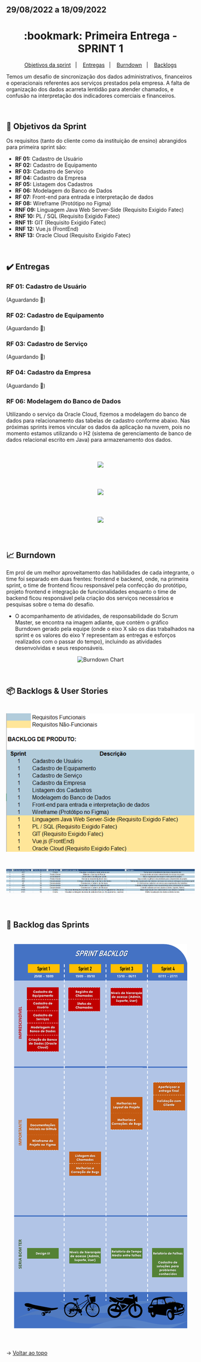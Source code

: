 ## 29/08/2022 a 18/09/2022

<span id="topo">

<h1 align="center">:bookmark: Primeira Entrega - SPRINT 1</h1>

<p align="center">
    <a href="#objetivos">Objetivos da sprint</a> &nbsp |&nbsp &nbsp
    <a href="#entregas">Entregas</a> &nbsp |&nbsp &nbsp
    <a href="#burndown">Burndown</a> &nbsp |&nbsp &nbsp
    <a href="#backlogs">Backlogs</a>
</p>

Temos um desafio de sincronização dos dados administrativos, financeiros e operacionais referentes aos serviços prestados pela empresa. A falta de organização dos dados acarreta lentidão para atender chamados, e confusão na interpretação dos indicadores comerciais e financeiros.

 <br>

<span id="objetivos">
    
## :dart: Objetivos da Sprint
Os requisitos (tanto do cliente como da instituição de ensino) abrangidos para primeira sprint são:
- **RF 01:** Cadastro de Usuário
- **RF 02:** Cadastro de Equipamento
- **RF 03:** Cadastro de Serviço
- **RF 04:** Cadastro da Empresa
- **RF 05:** Listagem dos Cadastros
- **RF 06:** Modelagem do Banco de Dados
- **RF 07:** Front-end para entrada e interpretação de dados
- **RF 08:** Wireframe (Protótipo no Figma)
- **RNF 09:** Linguagem Java Web Server-Side (Requisito Exigido Fatec)
- **RNF 10:** PL / SQL (Requisito Exigido Fatec)
- **RNF 11:** GIT (Requisito Exigido Fatec)
- **RNF 12:** Vue.js (FrontEnd)
- **RNF 13:** Oracle Cloud (Requisito Exigido Fatec)

<br>

<span id="entregas">
  
## :heavy_check_mark: Entregas
  
### RF 01: Cadastro de Usuário
(Aguardando 🚧)
    
### RF 02: Cadastro de Equipamento
(Aguardando 🚧)
    
### RF 03: Cadastro de Serviço
(Aguardando 🚧)
    
### RF 04: Cadastro da Empresa
(Aguardando 🚧)
    
### RF 06: Modelagem do Banco de Dados
    
Utilizando o serviço da Oracle Cloud, fizemos a modelagem do banco de dados para relacionamento das tabelas de cadastro conforme abaixo. Nas próximas sprints iremos vincular os dados da aplicação na nuvem, pois no momento estamos utilizando o H2 (sistema de gerenciamento de banco de dados relacional escrito em Java) para armazenamento dos dados.
    
<h1 align="center"> <img src = "link" /></h1>

<h1 align="center"> <img src = "link" /></h1>    

<h1 align="center"> <img src = "link" /></h1>

<br>

<span id="burndown">
    
## :chart_with_upwards_trend: Burndown

Em prol de um melhor aproveitamento das habilidades de cada integrante, o time foi separado em duas frentes: frontend e backend, onde, na primeira sprint, o time de frontend ficou responsável pela confecção do protótipo, projeto frontend e integração de funcionalidades enquanto o time de backend ficou responsável pela criação dos serviços necessários e pesquisas sobre o tema do desafio. 

- O acompanhamento de atividades, de responsabilidade do Scrum Master, se encontra na imagem adiante, que contém o gráfico Burndown gerado pela equipe (onde o eixo X são os dias trabalhados na sprint e os valores do eixo Y representam as entregas e esforços realizados com o passar do tempo), incluindo as atividades desenvolvidas e seus responsáveis.
    
<div align="center">
    
![Burndown Chart]()
</div>

<br>
  
<span id="backlogs">

## 📦 Backlogs & User Stories

<h1 align="center"> <img src = "https://github.com/Doc-Docker/APISubiter/blob/main/docs/Imagens/Backlog_Produto.png" /></h1>

<h1 align="center"> <img src = "https://github.com/Doc-Docker/APISubiter/blob/main/docs/Imagens/User_Stories1.png" /></h1>

<br>

## :dart: Backlog das Sprints

<h1 align="center"> <img src = "https://github.com/Doc-Docker/APISubiter/blob/main/docs/Imagens/Backlog_Sprints1.png" /></h1>
    
<br>
  
→ [Voltar ao topo](#topo)
